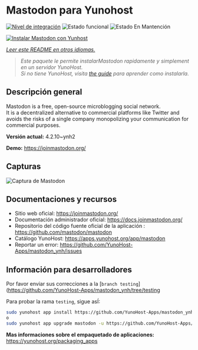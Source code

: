 <!--
Este archivo README esta generado automaticamente<https://github.com/YunoHost/apps/tree/master/tools/readme_generator>
No se debe editar a mano.
-->

# Mastodon para Yunohost

[![Nivel de integración](https://dash.yunohost.org/integration/mastodon.svg)](https://ci-apps.yunohost.org/ci/apps/mastodon/) ![Estado funcional](https://ci-apps.yunohost.org/ci/badges/mastodon.status.svg) ![Estado En Mantención](https://ci-apps.yunohost.org/ci/badges/mastodon.maintain.svg)

[![Instalar Mastodon con Yunhost](https://install-app.yunohost.org/install-with-yunohost.svg)](https://install-app.yunohost.org/?app=mastodon)

*[Leer este README en otros idiomas.](./ALL_README.md)*

> *Este paquete le permite instalarMastodon rapidamente y simplement en un servidor YunoHost.*  
> *Si no tiene YunoHost, visita [the guide](https://yunohost.org/install) para aprender como instalarla.*

## Descripción general

Mastodon is a free, open-source microblogging social network.  
It is a decentralized alternative to commercial platforms like Twitter and avoids the risks of a single company monopolizing your communication for commercial purposes.


**Versión actual:** 4.2.10~ynh2

**Demo:** <https://joinmastodon.org/>

## Capturas

![Captura de Mastodon](./doc/screenshots/mastodon.png)

## Documentaciones y recursos

- Sitio web oficial: <https://joinmastodon.org/>
- Documentación administrador oficial: <https://docs.joinmastodon.org/>
- Repositorio del código fuente oficial de la aplicación : <https://github.com/mastodon/mastodon>
- Catálogo YunoHost: <https://apps.yunohost.org/app/mastodon>
- Reportar un error: <https://github.com/YunoHost-Apps/mastodon_ynh/issues>

## Información para desarrolladores

Por favor enviar sus correcciones a la [`branch testing`](https://github.com/YunoHost-Apps/mastodon_ynh/tree/testing

Para probar la rama `testing`, sigue asÍ:

```bash
sudo yunohost app install https://github.com/YunoHost-Apps/mastodon_ynh/tree/testing --debug
o
sudo yunohost app upgrade mastodon -u https://github.com/YunoHost-Apps/mastodon_ynh/tree/testing --debug
```

**Mas informaciones sobre el empaquetado de aplicaciones:** <https://yunohost.org/packaging_apps>
